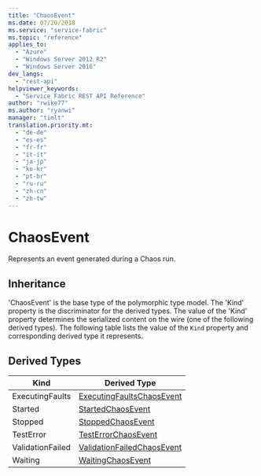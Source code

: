 ```yaml
---
title: "ChaosEvent"
ms.date: 07/20/2018
ms.service: "service-fabric"
ms.topic: "reference"
applies_to: 
  - "Azure"
  - "Windows Server 2012 R2"
  - "Windows Server 2016"
dev_langs: 
  - "rest-api"
helpviewer_keywords: 
  - "Service Fabric REST API Reference"
author: "rwike77"
ms.author: "ryanwi"
manager: "timlt"
translation.priority.mt: 
  - "de-de"
  - "es-es"
  - "fr-fr"
  - "it-it"
  - "ja-jp"
  - "ko-kr"
  - "pt-br"
  - "ru-ru"
  - "zh-cn"
  - "zh-tw"
---
```

# ChaosEvent

Represents an event generated during a Chaos run.
## Inheritance

'ChaosEvent' is the base type of the polymorphic type model. The 'Kind' property is the discriminator for the derived types. 
The value of the 'Kind' property determines the serialized content on the wire (one of the following derived types). 
The following table lists the value of the `Kind` property and corresponding derived type it represents.
## Derived Types

| Kind | Derived Type |
| --- | --- | 
| ExecutingFaults | [ExecutingFaultsChaosEvent](sfclient-v63-model-executingfaultschaosevent.md) |
| Started | [StartedChaosEvent](sfclient-v63-model-startedchaosevent.md) |
| Stopped | [StoppedChaosEvent](sfclient-v63-model-stoppedchaosevent.md) |
| TestError | [TestErrorChaosEvent](sfclient-v63-model-testerrorchaosevent.md) |
| ValidationFailed | [ValidationFailedChaosEvent](sfclient-v63-model-validationfailedchaosevent.md) |
| Waiting | [WaitingChaosEvent](sfclient-v63-model-waitingchaosevent.md) |

